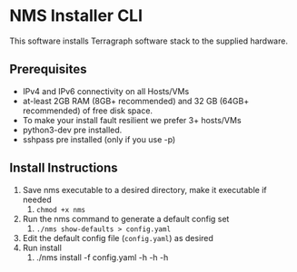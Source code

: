 # NMS Installer CLI

This software installs Terragraph software stack to the supplied hardware.

## Prerequisites

* IPv4 and IPv6 connectivity on all Hosts/VMs
* at-least 2GB RAM (8GB+ recommended) and 32 GB (64GB+ recommended) of free disk space.
* To make your install fault resilient  we prefer 3+ hosts/VMs  
* python3-dev pre installed.
* sshpass pre installed (only if you use -p)

## Install Instructions

1. Save nms executable to a desired directory, make it executable if needed 
    1.  `chmod +x nms` 
2. Run the nms command to generate a default config set
    1. `./nms show-defaults > config.yaml`
3. Edit the default config file (`config.yaml`) as desired
4. Run install 
    1. ./nms install -f config.yaml -h <host1> -h <host2> -h <host3>

